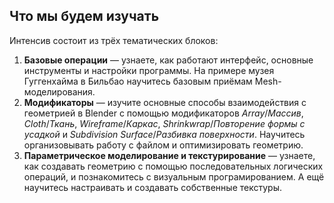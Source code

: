## Что мы будем изучать

Интенсив состоит из трёх тематических блоков:

1. **Базовые операции** — узнаете, как работают интерфейс, основные инструменты и настройки программы. На примере музея Гуггенхайма в Бильбао научитесь базовым приёмам Mesh-моделирования.
2. **Модификаторы** — изучите основные способы взаимодействия с геометрией в Blender с помощью модификаторов _Array_/_Массив_, _Cloth_/_Ткань_, _Wireframe_/_Каркас_, _Shrinkwrap_/_Повторение формы с усадкой_ и _Subdivision Surface_/_Разбивка поверхности_. Научитесь организовывать работу с файлом и оптимизировать геометрию.
3. **Параметрическое моделирование и текстурирование** — узнаете, как создавать геометрию с помощью последовательных логических операций, и познакомитесь с визуальным програмированием. А ещё научитесь настраивать и создавать собственные текстуры.
